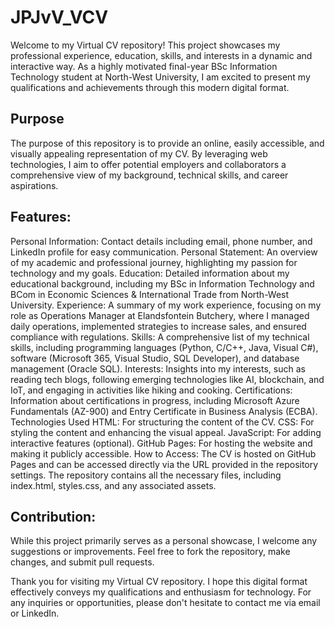 # JPJvV_VCV
Welcome to my Virtual CV repository! This project showcases my professional experience, education, skills, and interests in a dynamic and interactive way. As a highly motivated final-year BSc Information Technology student at North-West University, I am excited to present my qualifications and achievements through this modern digital format.

## Purpose
The purpose of this repository is to provide an online, easily accessible, and visually appealing representation of my CV. By leveraging web technologies, I aim to offer potential employers and collaborators a comprehensive view of my background, technical skills, and career aspirations.

## Features:
Personal Information: Contact details including email, phone number, and LinkedIn profile for easy communication.
Personal Statement: An overview of my academic and professional journey, highlighting my passion for technology and my goals.
Education: Detailed information about my educational background, including my BSc in Information Technology and BCom in Economic Sciences & International Trade from North-West University.
Experience: A summary of my work experience, focusing on my role as Operations Manager at Elandsfontein Butchery, where I managed daily operations, implemented strategies to increase sales, and ensured compliance with regulations.
Skills: A comprehensive list of my technical skills, including programming languages (Python, C/C++, Java, Visual C#), software (Microsoft 365, Visual Studio, SQL Developer), and database management (Oracle SQL).
Interests: Insights into my interests, such as reading tech blogs, following emerging technologies like AI, blockchain, and IoT, and engaging in activities like hiking and cooking.
Certifications: Information about certifications in progress, including Microsoft Azure Fundamentals (AZ-900) and Entry Certificate in Business Analysis (ECBA).
Technologies Used
HTML: For structuring the content of the CV.
CSS: For styling the content and enhancing the visual appeal.
JavaScript: For adding interactive features (optional).
GitHub Pages: For hosting the website and making it publicly accessible.
How to Access:
The CV is hosted on GitHub Pages and can be accessed directly via the URL provided in the repository settings. The repository contains all the necessary files, including index.html, styles.css, and any associated assets.

## Contribution:
While this project primarily serves as a personal showcase, I welcome any suggestions or improvements. Feel free to fork the repository, make changes, and submit pull requests.

Thank you for visiting my Virtual CV repository. I hope this digital format effectively conveys my qualifications and enthusiasm for technology. For any inquiries or opportunities, please don't hesitate to contact me via email or LinkedIn.
